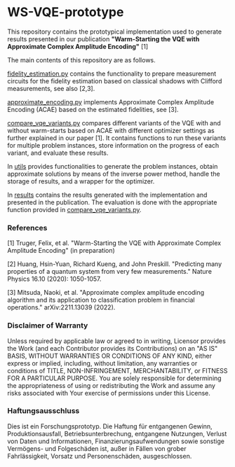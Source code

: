 # WS-VQE-prototype

This repository contains the prototypical implementation used to generate results presented in our publication **"Warm-Starting the VQE with Approximate Complex Amplitude Encoding"** [1]

The main contents of this repository are as follows.

[fidelity_estimation.py](fidelity_estimation.py) contains the functionality to prepare measurement circuits for the fidelity estimation based on classical shadows with Clifford measurements, see also [2,3].

[approximate_encoding.py](approximate_encoding.py) implements Approximate Complex Amplitude Encoding (ACAE) based on the estimated fidelities, see [3].

[compare_vqe_variants.py](compare_vqe_variants.py) compares different variants of the VQE with and without warm-starts based on ACAE with different optimizer settings as further explained in our paper [1]. It contains functions to run these variants for multiple problem instances, store information on the progress of each variant, and evaluate these results.

In [utils](utils) provides functionalities to generate the problem instances, obtain approximate solutions by means of the inverse power method, handle the storage of results, and a wrapper for the optimizer.

In [results](results) contains the results generated with the implementation and presented in the publication. The evaluation is done with the appropriate function provided in [compare_vqe_variants.py](compare_vqe_variants.py).

### References
[1] Truger, Felix, et al. "Warm-Starting the VQE with Approximate Complex Amplitude Encoding" (in preparation)

[2] Huang, Hsin-Yuan, Richard Kueng, and John Preskill. "Predicting many properties of a quantum system from very few measurements." Nature Physics 16.10 (2020): 1050-1057.

[3] Mitsuda, Naoki, et al. "Approximate complex amplitude encoding algorithm and its application to classification problem in financial operations." arXiv:2211.13039 (2022).

### Disclaimer of Warranty

Unless required by applicable law or agreed to in writing, Licensor provides the Work (and each Contributor provides its Contributions) on an "AS IS" BASIS, WITHOUT WARRANTIES OR CONDITIONS OF ANY KIND, either express or implied, including, without limitation, any warranties or conditions of TITLE, NON-INFRINGEMENT, MERCHANTABILITY, or FITNESS FOR A PARTICULAR PURPOSE. You are solely responsible for determining the appropriateness of using or redistributing the Work and assume any risks associated with Your exercise of permissions under this License.

### Haftungsausschluss

Dies ist ein Forschungsprototyp. Die Haftung für entgangenen Gewinn, Produktionsausfall, Betriebsunterbrechung, entgangene Nutzungen, Verlust von Daten und Informationen, Finanzierungsaufwendungen sowie sonstige Vermögens- und Folgeschäden ist, außer in Fällen von grober Fahrlässigkeit, Vorsatz und Personenschäden, ausgeschlossen.
